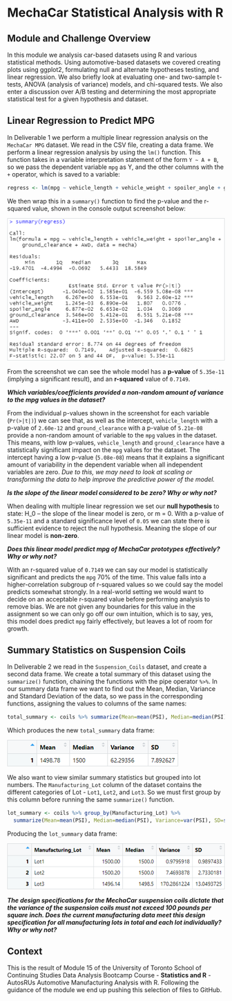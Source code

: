 # MechaCar Statistical Analysis with R

## Module and Challenge Overview

In this module we analysis car-based datasets using R and various statistical methods. Using automotive-based datasets we covered creating plots using ggplot2, formulating null and alternate hypotheses testing, and linear regression. We also briefly look at evaluating one- and two-sample t-tests, ANOVA (analysis of variance) models, and chi-squared tests. We also enter a discussion over A/B testing and determining the most appropriate statistical test for a given hypothesis and dataset.

<!-- Include overview of the challenge here. -->

## Linear Regression to Predict MPG

In Deliverable 1 we perform a multiple linear regression analysis on the `MechaCar MPG` dataset. We read in the CSV file, creating a data frame. We perform a linear regression analysis by using the `lm()` function. This function takes in a variable interpretation statement of the form `Y ~ A + B`, so we pass the dependent variable `mpg` as Y, and the other columns with the `+` operator, which is saved to a variable:

```r
regress <- lm(mpg ~ vehicle_length + vehicle_weight + spoiler_angle + ground_clearance + AWD, data = mecha)
```

We then wrap this in a `summary()` function to find the p-value and the r-squared value, shown in the console output screenshot below:

![Linear Regression to Predict MPG](images/01_d1_linear_regression_to_predict_mpg.png)

From the screenshot we can see the whole model has a **p-value** of `5.35e-11` (implying a significant result), and an **r-squared** value of `0.7149`.

***Which variables/coefficients provided a non-random amount of variance to the mpg values in the dataset?***

From the individual p-values shown in the screenshot for each variable (`Pr(>|t|)`) we can see that, as well as the intercept, `vehicle_length` with a p-value of `2.60e-12` and `ground_clearance` with a p-value of `5.21e-08` provide a non-random amount of variable to the `mpg` values in the dataset. This means, with low p-values, `vehicle_length` and `ground_clearance` have a statistically significant impact on the `mpg` values for the dataset. The intercept having a low p-value (`5.08e-08`) means that it explains a significant amount of variability in the dependent variable when all independent variables are zero. *Due to this, we may need to look at scaling or transforming the data to help improve the predictive power of the model.*

***Is the slope of the linear model considered to be zero? Why or why not?***

When dealing with multiple linear regression we set our **null hypothesis** to state: H_0 – the slope of the linear model is zero, or m = 0. With a p-value of `5.35e-11` and a standard significance level of `0.05` we can state there is sufficient evidence to reject the null hypothesis. Meaning the slope of our linear model is **non-zero**.

***Does this linear model predict mpg of MechaCar prototypes effectively? Why or why not?***

With an r-squared value of `0.7149` we can say our model is statistically significant and predicts the `mpg` 70% of the time. This value falls into a higher-correlation subgroup of r-squared values so we could say the model predicts somewhat strongly. In a real-world setting we would want to decide on an acceptable r-squared value before performing analysis to remove bias. We are not given any boundaries for this value in the assignment so we can only go off our own intuition, which is to say, yes, this model does predict `mpg` fairly effectively, but leaves a lot of room for growth.

## Summary Statistics on Suspension Coils

In Deliverable 2 we read in the `Suspension_Coils` dataset, and create a second data frame. We create a total summary of this dataset using the `summarize()` function, chaining the functions with the pipe operator `%>%`. In our summary data frame we want to find out the Mean, Median, Variance and Standard Deviation of the data, so we pass in the corresponding functions, assigning the values to columns of the same names:

```r
total_summary <- coils %>% summarize(Mean=mean(PSI), Median=median(PSI), Variance=var(PSI), SD=sd(PSI))
```
 Which produces the new `total_summary` data frame:

![Suspension Coils Dataset Total Summary](images/02_d2_total_summary.png)

We also want to view similar summary statistics but grouped into lot numbers. The `Manufacturing_Lot` column of the dataset contains the different categories of Lot - `Lot1`, `Lot2`, and `Lot3`. So we must first group by this column before running the same `summarize()` function.

```r
lot_summary <- coils %>% group_by(Manufacturing_Lot) %>%
  summarize(Mean=mean(PSI), Median=median(PSI), Variance=var(PSI), SD=sd(PSI))
```

Producing the `lot_summary` data frame:

![Suspension Coils Dataset Group By Lot Number Summary](images/03_d2_lot_summary.png)

***The design specifications for the MechaCar suspension coils dictate that the variance of the suspension coils must not exceed 100 pounds per square inch. Does the current manufacturing data meet this design specification for all manufacturing lots in total and each lot individually? Why or why not?***

<!-- resonsing?-->



## Context

This is the result of Module 15 of the University of Toronto School of Continuing Studies Data Analysis Bootcamp Course - **Statistics and R** - AutosRUs Automotive Manufacturing Analysis with R. Following the guidance of the module we end up pushing this selection of files to GitHub.
